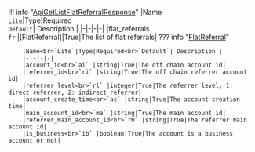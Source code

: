 !!! info "[ApiGetListFlatReferralResponse](/../../schemas/api_get_list_flat_referral_response)"
    |Name<br>`Lite`|Type|Required<br>`Default`| Description |
    |-|-|-|-|
    |flat_referrals<br>`fr` |[FlatReferral]|True|The list of flat referrals|
    ??? info "[FlatReferral](/../../schemas/flat_referral)"
        <br>

        |Name<br>`Lite`|Type|Required<br>`Default`| Description |
        |-|-|-|-|
        |account_id<br>`ai` |string|True|The off chain account id|
        |referrer_id<br>`ri` |string|True|The off chain referrer account id|
        |referrer_level<br>`rl` |integer|True|The referrer level; 1: direct referrer, 2: indirect referrer|
        |account_create_time<br>`ac` |string|True|The account creation time|
        |main_account_id<br>`ma` |string|True|The main account id|
        |referrer_main_account_id<br>`rm` |string|True|The referrer main account id|
        |is_business<br>`ib` |boolean|True|The account is a business account or not|
